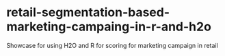 # retail-segmentation-based-marketing-campaing-in-r-and-h2o
Showcase for using H2O and R for scoring for marketing campaign in retail
